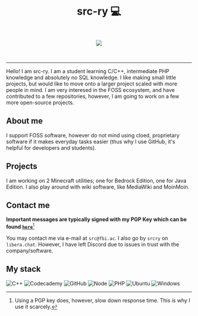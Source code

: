 <p align="center">
    <h1 align="center">src-ry 💻</h1>
</p>
<br>
<p align="center">
<img src="https://readme-typing-svg.demolab.com?font=Fira+Code&pause=1000&center=true&vCenter=true&width=435&lines=Current+C%2B%2B+beginner+;Decent+at+MediaWiki+config+;Discord+Bot+Maker">
</p>
<br>

-----

Hello! I am src-ry. I am a student learning C/C++, intermediate PHP knowledge and absolutely no SQL knowledge. I like making small little projects, but would like to move onto a larger project scaled with more people in mind. I am very interesed in the FOSS ecosystem, and have contributed to a few repositories, however, I am going to work on a few more open-source projects.

## About me
I support FOSS software, however do not mind using cloed, proprietary software if it makes everyday tasks easier (thus why I use GitHub, it's helpful for developers and students).

## Projects
I am working on 2 Minecraft utilities; one for Bedrock Edition, one for Java Edition. I also play around with wiki software, like MediaWiki and MoinMoin. 

## Contact me

**Important messages are typically signed with my PGP Key which can be found [`here`](PGP%20Public%20Key)**[^1]

You may contact me via e-mail at `src@fbi.ac`. I also go by `srcry` on `libera.chat`. However, I have left Discord due to issues in trust with the company/software. 

## My stack

![C++](https://img.shields.io/badge/C%2B%2B-00599C?style=for-the-badge&logo=c%2B%2B&logoColor=white)
![Codecademy](https://img.shields.io/badge/Codecademy-FFF0E5?style=for-the-badge&logo=codecademy&logoColor=303347)
![GitHub](https://img.shields.io/badge/Maybe%20GitHub-100000?style=for-the-badge&logo=github&logoColor=white)
![Node](https://img.shields.io/badge/Node.js-43853D?style=for-the-badge&logo=node.js&logoColor=white)
![PHP](https://img.shields.io/badge/PHP-777BB4?style=for-the-badge&logo=php&logoColor=white)
![Ubuntu](https://img.shields.io/badge/Ubuntu-E95420?style=for-the-badge&logo=ubuntu&logoColor=white)
![Windows](https://img.shields.io/badge/Windows-0078D6?style=for-the-badge&logo=windows&logoColor=white)

[^1]: Using a PGP key does, however, slow down response time. This is why I use it scarcely.  
